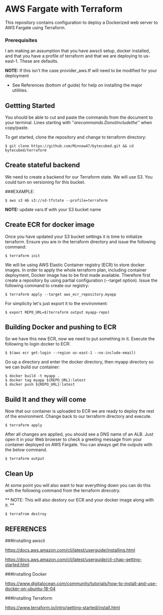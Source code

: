 # AWS Fargate with Terraform

This repository contains configuration to deploy a Dockerized web server to AWS Fargate using Terraform.

### Prerequisites
I am making an assumption that you have awscli setup, docker installed, and that you have a profile of terraform and that we are deploying to us-east-1. These are defaults.

**NOTE:** If this isn't the case provider_aws.tf will need to be modified for your deployment

* See References (bottom of guide) for help on installing the major utilities.

## Gettting Started
You should be able to cut and paste the commands from the document to your terminal. Lines starting with '$' are commands. Do not include the '$' when copy/paste.

To get started, clone the repository and change to terraform directory:

```
$ git clone https://github.com/Minnow47/bytecubed.git && cd bytecubed/terraform 
```

## Create stateful backend
We need to create a backend for our Terraform state. We will use S3. You could turn on versioning for this bucket.

###EXAMPLE: 

```
$ aws s3 mb s3://sd-tfstate --profile=terraform
```

**NOTE:** update vars.tf with your S3 bucket name

## Create ECR for docker image
Once you have updated your S3 bucket settings it is time to initialize terraform. Ensure you are in the terraform directory and issue the following command:

```
$ terraform init
```

We will be using AWS Elastic Container registry (ECR) to store docker images. In order to apply the whole terraform plan, including container deployment, Docker image has to be first made available. Therefore first create a repository by using partial configuration (--target option). Issue the following command to create our registry:

```
$ terraform apply --target aws_ecr_repository.myapp  
```

For simplicity let's just export it to the environment:

```
$ export REPO_URL=$(terraform output myapp-repo)  
```

## Building Docker and pushing to ECR

So we have this new ECR, now we need to put something in it. Execute the following to login docker to ECR:

```
$ $(aws ecr get-login --region us-east-1 --no-include-email)
```

Go up a directory and enter the docker directory, then myapp directory so we can build our container:

```
$ docker build -t myapp .
$ docker tag myapp ${REPO_URL}:latest
$ docker push ${REPO_URL}:latest
```

## Build It and they will come

Now that our container is uploaded to ECR we are ready to deploy the rest of the environment. Change back to our terraform directory and execute.

```
$ terraform apply
```

After all changes are applied, you should see a DNS name of an ALB. Just open it in your Web browser to check a greeting message from your container deployed on AWS Fargate. You can always get the outputs with the below command.

```
$ terraform output
```

## Clean Up
At some point you will also want to tear everything down you can do this with the following command from the terraform direcotry.

** NOTE: This will also destory our ECR and your docker image along with it. **

```
$ terrafrom destroy
```


## REFERENCES

###Installing awscli

https://docs.aws.amazon.com/cli/latest/userguide/installing.html

https://docs.aws.amazon.com/cli/latest/userguide/cli-chap-getting-started.html

###Installing Docker

https://www.digitalocean.com/community/tutorials/how-to-install-and-use-docker-on-ubuntu-18-04

###Installing Terraform

https://www.terraform.io/intro/getting-started/install.html

